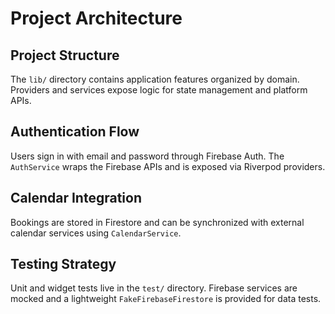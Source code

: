 # Project Architecture

## Project Structure

The `lib/` directory contains application features organized by domain.
Providers and services expose logic for state management and platform APIs.

## Authentication Flow

Users sign in with email and password through Firebase Auth. The `AuthService`
wraps the Firebase APIs and is exposed via Riverpod providers.

## Calendar Integration

Bookings are stored in Firestore and can be synchronized with external calendar
services using `CalendarService`.

## Testing Strategy

Unit and widget tests live in the `test/` directory. Firebase services are
mocked and a lightweight `FakeFirebaseFirestore` is provided for data tests.

